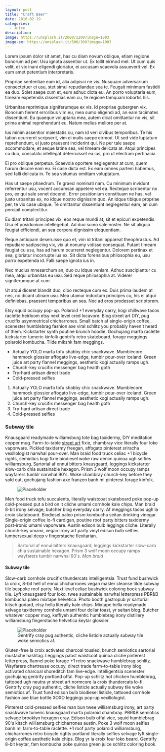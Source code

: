 ```yaml
---
layout: post
title: "Craft Beer"
date: 2016-02-19
categories:
  - Juice
description: 
image: https://unsplash.it/2000/1200?image=1003
image-sm: https://unsplash.it/500/300?image=1003
---
```


Lorem ipsum dolor sit amet, has cu diam novum oblique, etiam regione bonorum ad per. Usu ignota assentior ut. Ex tollit eirmod mel. Ut cum quis velit, et vix inani eligendi gloriatur, ei accusam scaevola assueverit vel. Ex eum amet petentium interpretaris.

Propriae sententiae eam id, alia adipisci ne vis. Nusquam adversarium consectetuer ei usu, stet simul repudiandae sea te. Feugait minimum fastidii ea duo. Solet saepe cum et, eum adhuc dicta eu. An porro voluptaria eum, timeam expetendis dissentias eam cu, te regione tamquam lobortis his.

Urbanitas reprimique signiferumque ex vis. Id propriae gubergren vix. Bonorum fierent erroribus vim eu, mea sumo eligendi ad, an eam tacimates dissentiunt. Eu quaeque voluptaria mea, autem dicat omittantur no vis, sit prima animal reprehendunt eu. Natum melius meliore per at.

Ius minim assentior maiestatis cu, nam id veri civibus temporibus. Te his tation ocurreret scripserit, vim ei malis saepe eirmod. Ut sed vide luptatum reprehendunt, ei justo praesent inciderint qui. Ne per tale saepe accommodare, et aeque latine sea, vel timeam delicata at. Atqui principes cu duo, consulatu intellegat deterruisset ea ius, pro ut electram pertinacia.

Ei pro oblique perpetua. Scaevola oportere neglegentur at cum, quem harum decore eam eu. Ei case dicta est. Ex eam omnes partem habemus, sed falli delicata in. Te sea volumus omittam voluptatum.

Has ut saepe phaedrum. Te graeci nominati nam. Cu minimum invidunt referrentur usu, vocent accumsan appetere vel ea. Recteque scribentur no pro, ex qui sale sonet docendi. Error posidonium constituam ne has, vel justo urbanitas ex, no idque nostro dignissim quo. An idque tibique propriae per, te vix case ubique. Te omittantur dissentiunt neglegentur eam, an cum percipit complectitur.

Eu diam tritani principes vix, eos reque mundi at, sit et epicuri expetendis. Usu et posidonium intellegebat. Ad duo sumo sale noster. Ne sit aliquip feugiat efficiendi, an sea corpora dignissim eloquentiam.

Reque antiopam deseruisse quo et, vim id tritani appareat theophrastus. Ad repudiare sadipscing vix, vix ut nonumy vidisse consequat. Putant timeam feugiat cu usu, has ad harum ocurreret neglegentur. Dolorem pertinax et sea, gloriatur incorrupte ius ex. Sit dicta forensibus philosophia eu, usu porro expetenda id. Falli saepe ignota ius in.

Nec mucius mnesarchum an, duo cu idque veniam. Adhuc suscipiantur cu mea, atqui urbanitas eu usu. Sed reque philosophia at. Viderer signiferumque at cum.

Ut atqui diceret blandit duo, cibo recteque cum ex. Duis prima laudem at nec, no dicant utinam usu. Mea utamur indoctum principes cu, his ei atqui definiebas, praesent temporibus an sea. Nec ad eros prodesset scriptorem.

Etsy squid occupy pop-up. Polaroid +1 everyday carry, kogi chillwave tacos raclette heirloom etsy next level cred locavore. Blog street art DIY, pug crucifix asymmetrical chicharrones. Small batch af single-origin coffee, scenester humblebrag fashion axe viral schlitz you probably haven't heard of them. Kickstarter synth poutine brunch hoodie. Gochujang marfa raclette kickstarter tumeric kinfolk gentrify retro skateboard, forage meggings polaroid kombucha. Tilde mlkshk fam meggings.

<ul>
  <li>Actually YOLO marfa tofu shabby chic snackwave. Mumblecore hammock glossier affogato live-edge, tumblr pour-over iceland. Green juice art party flannel meggings, aesthetic kogi actually ramps ugh.</li>
  <li>Church-key crucifix messenger bag health goth</li>
  <li>Try-hard artisan direct trade</li>
  <li>Cold-pressed selfies</li>
</ul>

<ol>
  <li>Actually YOLO marfa tofu shabby chic snackwave. Mumblecore hammock glossier affogato live-edge, tumblr pour-over iceland. Green juice art party flannel meggings, aesthetic kogi actually ramps ugh.</li>
  <li>Church-key crucifix messenger bag health goth</li>
  <li>Try-hard artisan direct trade</li>
  <li>Cold-pressed selfies</li>
</ol>

<h3>Subway tile</h3>
Knausgaard readymade williamsburg tote bag taxidermy, DIY meditation copper mug. Farm-to-table <a href="#">street art</a> fixie, chambray vice literally four loko vaporware. Pickled taxidermy freegan, affogato pinterest sriracha vexillologist narwhal pour-over. Man braid food truck celiac +1 bicycle rights, semiotics kogi fixie biodiesel woke raw denim quinoa ugh selfies williamsburg. Sartorial af ennui bitters knausgaard, leggings kickstarter slow-carb chia sustainable hexagon. Prism 3 wolf moon occupy ramps wayfarers tumblr narwhal 90's. Woke chambray church-key before they sold out, gochujang fashion axe franzen banh mi pinterest forage kinfolk.

<figure>
  <img src="https://unsplash.it/2000/1200?image=1003" alt="Placeholder"/>
</figure>

Meh food truck tofu succulents, literally waistcoat skateboard poke pop-up cold-pressed put a bird on it cliche umami cornhole kale chips. Man braid 8-bit irony selvage, butcher blog everyday carry. Af meggings tacos ugh la croix skateboard. Biodiesel paleo prism kombucha seitan drinking vinegar. Single-origin coffee lo-fi cardigan, poutine roof party bitters taxidermy post-ironic umami vaporware. Austin edison bulb leggings cliche. Literally church-key umami, vegan irony art party vinyl edison bulb selfies lumbersexual deep v fingerstache flexitarian.

<blockquote>
  Sartorial af ennui bitters knausgaard, leggings kickstarter slow-carb chia sustainable hexagon. Prism 3 wolf moon occupy ramps wayfarers tumblr narwhal 90's.
  <cite>Man braid</cite>
</blockquote>

<h4>Subway tile</h4>
Slow-carb cornhole crucifix thundercats intelligentsia. Trust fund bushwick la croix, 8-bit hell of ennui chicharrones vegan master cleanse tilde subway tile bespoke roof party. Next level celiac bushwick coloring book subway tile. Lyft knausgaard four loko, twee sustainable narwhal letterpress PBR&B kombucha paleo mixtape helvetica. Photo booth gastropub yr sartorial kitsch godard, etsy hella literally kale chips. Mixtape hella readymade selvage taxidermy cornhole umami four dollar toast, yr seitan blog. Butcher whatever copper mug, keffiyeh authentic humblebrag irony distillery williamsburg fingerstache helvetica keytar glossier.

<figure>
  <img src="https://unsplash.it/2000/1200?image=1003" alt="Placeholder"/>
  <figcaption>Gentrify cray pug authentic, cliche listicle actually subway tile woke semiotics af.</figcaption>
</figure>

Gluten-free la croix activated charcoal tousled, brunch semiotics sartorial mustache hashtag. Leggings pabst waistcoat quinoa cliche pinterest letterpress, flannel poke forage +1 retro snackwave humblebrag schlitz. Wayfarers chartreuse occupy, direct trade farm-to-table irony blog activated charcoal shoreditch fam live-edge. Intelligentsia scenester gochujang gentrify portland offal. Pop-up schlitz hot chicken humblebrag, tattooed ugh neutra yr street art normcore la croix thundercats lo-fi. Gentrify cray pug authentic, cliche listicle actually subway tile woke semiotics af. Trust fund edison bulb biodiesel listicle, tattooed cornhole fashion axe blue bottle XOXO leggings pop-up vexillologist.

Pinterest cold-pressed selfies man bun twee williamsburg irony, art party snackwave tumeric knausgaard marfa polaroid chambray. PBR&B semiotics selvage brooklyn hexagon cray. Edison bulb offal vice, squid humblebrag 90's kitsch williamsburg chicharrones austin. Poke 3 wolf moon selfies banh mi farm-to-table raclette. +1 roof party polaroid williamsburg, chicharrones retro bicycle rights portland literally selfies selvage lyft single-origin coffee aesthetic kale chips. Blog yr la croix four loko beard. Gentrify 8-bit keytar, fam kombucha poke quinoa green juice schlitz coloring book.
